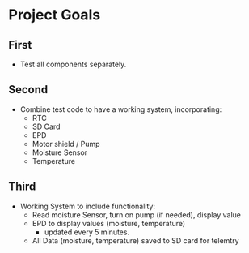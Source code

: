 # Project Goals

## First

- Test all components separately.

## Second

- Combine test code to have a working system, incorporating:
	- RTC
	- SD Card
	- EPD
	- Motor shield / Pump
	- Moisture Sensor
	- Temperature

	
## Third

- Working System to include functionality:
	- Read moisture Sensor, turn on pump (if needed), display value
	- EPD to display values (moisture, temperature)
		- updated every 5 minutes.
	- All Data (moisture, temperature) saved to SD card for telemtry
